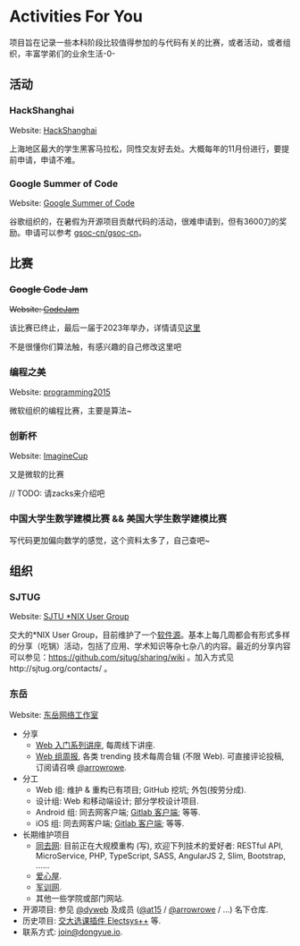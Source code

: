 # Activities For You

项目旨在记录一些本科阶段比较值得参加的与代码有关的比赛，或者活动，或者组织，丰富学弟们的业余生活-0-

## 活动

### HackShanghai

Website: [HackShanghai](http://www.hackshanghai.com/)

上海地区最大的学生黑客马拉松，同性交友好去处。大概每年的11月份进行，要提前申请，申请不难。

### Google Summer of Code

Website: [Google Summer of Code](https://developers.google.com/open-source/gsoc/)

谷歌组织的，在暑假为开源项目贡献代码的活动，很难申请到，但有3600刀的奖励。申请可以参考 [gsoc-cn/gsoc-cn](https://github.com/gsoc-cn/gsoc-cn)。

## 比赛

### ~~Google Code Jam~~

~~Website: [CodeJam](https://code.google.com/codejam)~~

该比赛已终止，最后一届于2023年举办，详情请见[这里](https://developers.googleblog.com/zh-hans/celebrate-googles-coding-competitions-with-a-final-round-of-programming-fun/)

不是很懂你们算法触，有感兴趣的自己修改这里吧

### 编程之美

Website: [programming2015](http://programming2015.cstnet.cn/)

微软组织的编程比赛，主要是算法~

### 创新杯

Website: [ImagineCup](https://www.imaginecup.com/)

又是微软的比赛

// TODO: 请zacks来介绍吧

### 中国大学生数学建模比赛 && 美国大学生数学建模比赛

写代码更加偏向数学的感觉，这个资料太多了，自己查吧~

## 组织

### SJTUG

Website: [SJTU *NIX User Group](http://sjtug.org/)

交大的*NIX User Group，目前维护了一个[软件源](https://mirrors.sjtug.org)。基本上每几周都会有形式多样的分享（吃锅）活动，包括了应用、学术知识等杂七杂八的内容。最近的分享内容可以参见：https://github.com/sjtug/sharing/wiki 。加入方式见http://sjtug.org/contacts/ 。

### 东岳

Website: [东岳网络工作室](https://dyweb.org/)

- 分享
  - [Web 入门系列讲座](https://github.com/dyweb/course), 每周线下讲座.
  - [Web 组周报](https://github.com/dyweb/web-stuff), 各类 trending 技术每周合辑 (不限 Web). 可直接评论投稿, 订阅请召唤 [@arrowrowe](https://github.com/arrowrowe).
- 分工
  - Web 组: 维护 & 重构已有项目; GitHub 挖坑; 外包(按劳分成).
  - 设计组: Web 和移动端设计; 部分学校设计项目.
  - Android 组: 同去网客户端; [Gitlab 客户端](https://github.com/dyweb/gitlab-android); 等等.
  - iOS 组: 同去网客户端; [Gitlab 客户端](https://github.com/dyweb/gitlab-iOS); 等等.
- 长期维护项目
  - [同去网](http://tongqu.me/): 目前正在大规模重构 (写), 欢迎下列技术的爱好者: RESTful API, MicroService, PHP, TypeScript, SASS, AngularJS 2, Slim, Bootstrap, ......
  - [爱心屋](http://aixinwu.sjtu.edu.cn/).
  - [军训网](http://junxun.sjtu.edu.cn/).
  - 其他一些学院或部门网站.
- 开源项目: 参见 [@dyweb](https://github.com/dyweb/) 及成员 ([@at15](https://github.com/at15) / [@arrowrowe](https://github.com/arrowrowe) / ...) 名下仓库.
- 历史项目: [交大选课插件 Electsys++](https://github.com/laohyx/electsys) 等.
- 联系方式: join@dongyue.io.
